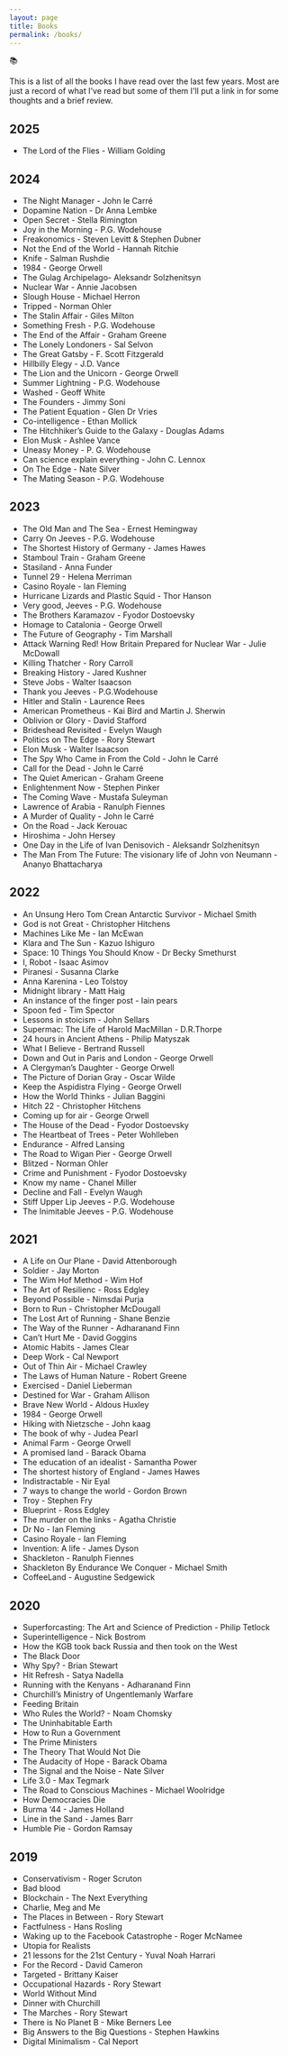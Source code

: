 ```yaml
---
layout: page
title: Books
permalink: /books/
---
```

📚

This is a list of all the books I have read over the last few years. Most are just a record of what I've read but some of them I'll put a link in for some thoughts and a brief review.

## 2025

- The Lord of the Flies - William Golding

## 2024

- The Night Manager - John le Carré
- Dopamine Nation - Dr Anna Lembke
- Open Secret - Stella Rimington
- Joy in the Morning - P.G. Wodehouse
- Freakonomics - Steven Levitt & Stephen Dubner
- Not the End of the World - Hannah Ritchie
- Knife - Salman Rushdie
- 1984 - George Orwell
- The Gulag Archipelago- Aleksandr Solzhenitsyn
- Nuclear War - Annie Jacobsen
- Slough House - Michael Herron
- Tripped - Norman Ohler
- The Stalin Affair - Giles Milton
- Something Fresh - P.G. Wodehouse
- The End of the Affair - Graham Greene
- The Lonely Londoners - Sal Selvon
- The Great Gatsby - F. Scott Fitzgerald
- Hillbilly Elegy - J.D. Vance
- The Lion and the Unicorn - George Orwell
- Summer Lightning - P.G. Wodehouse
- Washed - Geoff White
- The Founders - Jimmy Soni
- The Patient Equation - Glen Dr Vries
- Co-intelligence - Ethan Mollick
- The Hitchhiker’s Guide to the Galaxy - Douglas Adams
- Elon Musk - Ashlee Vance
- Uneasy Money - P. G. Wodehouse
- Can science explain everything - John C. Lennox
- On The Edge - Nate Silver
- The Mating Season - P.G. Wodehouse

## 2023

- The Old Man and The Sea - Ernest Hemingway
- Carry On Jeeves - P.G. Wodehouse
- The Shortest History of Germany - James Hawes
- Stamboul Train - Graham Greene
- Stasiland - Anna Funder
- Tunnel 29 - Helena Merriman
- Casino Royale - Ian Fleming
- Hurricane Lizards and Plastic Squid - Thor Hanson
- Very good, Jeeves - P.G. Wodehouse
- The Brothers Karamazov - Fyodor Dostoevsky
- Homage to Catalonia - George Orwell
- The Future of Geography - Tim Marshall
- Attack Warning Red! How Britain Prepared for Nuclear War - Julie McDowall
- Killing Thatcher - Rory Carroll
- Breaking History - Jared Kushner
- Steve Jobs - Walter Isaacson
- Thank you Jeeves - P.G.Wodehouse
- Hitler and Stalin - Laurence Rees
- American Prometheus - Kai Bird and Martin J. Sherwin
- Oblivion or Glory - David Stafford
- Brideshead Revisited - Evelyn Waugh
- Politics on The Edge - Rory Stewart
- Elon Musk - Walter Isaacson
- The Spy Who Came in From the Cold - John le Carré
- Call for the Dead - John le Carré
- The Quiet American - Graham Greene
- Enlightenment Now - Stephen Pinker
- The Coming Wave - Mustafa Suleyman
- Lawrence of Arabia - Ranulph Fiennes
- A Murder of Quality - John le Carré
- On the Road - Jack Kerouac
- Hiroshima - John Hersey
- One Day in the Life of Ivan Denisovich - Aleksandr Solzhenitsyn
- The Man From The Future: The visionary life of John von Neumann - Ananyo Bhattacharya


## 2022

- An Unsung Hero Tom Crean Antarctic Survivor - Michael Smith
- God is not Great - Christopher Hitchens
- Machines Like Me - Ian McEwan
- Klara and The Sun - Kazuo Ishiguro
- Space: 10 Things You Should Know - Dr Becky Smethurst
- I, Robot - Isaac Asimov
- Piranesi - Susanna Clarke
- Anna Karenina - Leo Tolstoy
- Midnight library - Matt Haig
- An instance of the finger post - Iain pears
- Spoon fed - Tim Spector
- Lessons in stoicism - John Sellars
- Supermac: The Life of Harold MacMillan - D.R.Thorpe
- 24 hours in Ancient Athens - Philip Matyszak
- What I Believe - Bertrand Russell
- Down and Out in Paris and London - George Orwell
- A Clergyman’s Daughter - George Orwell
- The Picture of Dorian Gray - Oscar Wilde
- Keep the Aspidistra Flying - George Orwell
- How the World Thinks - Julian Baggini
- Hitch 22 - Christopher Hitchens
- Coming up for air - George Orwell
- The House of the Dead - Fyodor Dostoevsky
- The Heartbeat of Trees - Peter Wohlleben
- Endurance - Alfred Lansing
- The Road to Wigan Pier - George Orwell
- Blitzed - Norman Ohler
- Crime and Punishment - Fyodor Dostoevsky
- Know my name - Chanel Miller
- Decline and Fall - Evelyn Waugh
- Stiff Upper Lip Jeeves - P.G. Wodehouse
- The Inimitable Jeeves - P.G. Wodehouse


## 2021

- A Life on Our Plane - David Attenborough 
- Soldier - Jay Morton
- The Wim Hof Method - Wim Hof
- The Art of Resilienc - Ross Edgley
- Beyond Possible - Nimsdai Purja 
- Born to Run - Christopher McDougall
- The Lost Art of Running - Shane Benzie
- The Way of the Runner - Adharanand Finn
- Can’t Hurt Me - David Goggins
- Atomic Habits - James Clear
- Deep Work - Cal Newport
- Out of Thin Air - Michael Crawley 
- The Laws of Human Nature - Robert Greene
- Exercised - Daniel Lieberman
- Destined for War - Graham Allison 
- Brave New World - Aldous Huxley
- 1984 - George Orwell
- Hiking with Nietzsche - John kaag
- The book of why - Judea Pearl
- Animal Farm - George Orwell
- A promised land - Barack Obama
- The education of an idealist - Samantha Power
- The shortest history of England - James Hawes
- Indistractable - Nir Eyal
- 7 ways to change the world - Gordon Brown
- Troy - Stephen Fry
- Blueprint - Ross Edgley
- The murder on the links - Agatha Christie
- Dr No - Ian Fleming
- Casino Royale - Ian Fleming
- Invention: A life - James Dyson
- Shackleton - Ranulph Fiennes
- Shackleton By Endurance We Conquer - Michael Smith
- CoffeeLand - Augustine Sedgewick

## 2020

- Superforcasting: The Art and Science of Prediction - Philip Tetlock
- Superintelligence - Nick Bostrom
- How the KGB took back Russia and then took on the West
- The Black Door
- Why Spy? - Brian Stewart
- Hit Refresh - Satya Nadella
- Running with the Kenyans - Adharanand Finn
- Churchill’s Ministry of Ungentlemanly Warfare
- Feeding Britain
- Who Rules the World? - Noam Chomsky
- The Uninhabitable Earth
- How to Run a Government 
- The Prime Ministers
- The Theory That Would Not Die
- The Audacity of Hope - Barack Obama
- The Signal and the Noise - Nate Silver
- Life 3.0 - Max Tegmark
- The Road to Conscious Machines - Michael Woolridge
- How Democracies Die
- Burma ‘44 - James Holland
- Line in the Sand - James Barr
- Humble Pie - Gordon Ramsay

## 2019

- Conservativism - Roger Scruton
- Bad blood
- Blockchain - The Next Everything
- Charlie, Meg and Me
- The Places in Between - Rory Stewart
- Factfulness - Hans Rosling
- Waking up to the Facebook Catastrophe - Roger McNamee 
- Utopia for Realists
- 21 lessons for the 21st Century - Yuval Noah Harrari
- For the Record - David Cameron
- Targeted - Brittany Kaiser 
- Occupational Hazards - Rory Stewart 
- World Without Mind
- Dinner with Churchill
- The Marches - Rory Stewart 
- There is No Planet B - Mike Berners Lee
- Big Answers to the Big Questions - Stephen Hawkins
- Digital Minimalism - Cal Neport
